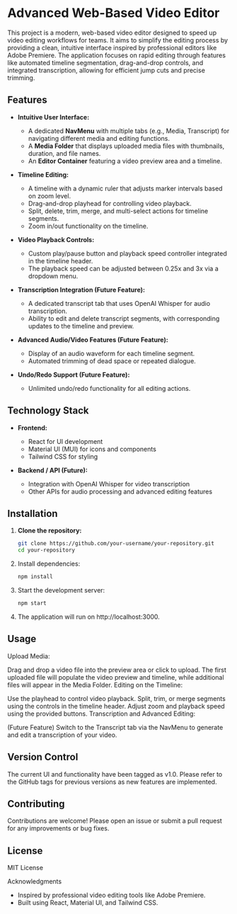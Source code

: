 # Advanced Web-Based Video Editor

This project is a modern, web-based video editor designed to speed up video editing workflows for teams. It aims to simplify the editing process by providing a clean, intuitive interface inspired by professional editors like Adobe Premiere. The application focuses on rapid editing through features like automated timeline segmentation, drag-and-drop controls, and integrated transcription, allowing for efficient jump cuts and precise trimming.

## Features

- **Intuitive User Interface:**  
  - A dedicated **NavMenu** with multiple tabs (e.g., Media, Transcript) for navigating different media and editing functions.
  - A **Media Folder** that displays uploaded media files with thumbnails, duration, and file names.
  - An **Editor Container** featuring a video preview area and a timeline.

- **Timeline Editing:**  
  - A timeline with a dynamic ruler that adjusts marker intervals based on zoom level.
  - Drag-and-drop playhead for controlling video playback.
  - Split, delete, trim, merge, and multi-select actions for timeline segments.
  - Zoom in/out functionality on the timeline.

- **Video Playback Controls:**  
  - Custom play/pause button and playback speed controller integrated in the timeline header.
  - The playback speed can be adjusted between 0.25x and 3x via a dropdown menu.

- **Transcription Integration (Future Feature):**  
  - A dedicated transcript tab that uses OpenAI Whisper for audio transcription.
  - Ability to edit and delete transcript segments, with corresponding updates to the timeline and preview.

- **Advanced Audio/Video Features (Future Feature):**  
  - Display of an audio waveform for each timeline segment.
  - Automated trimming of dead space or repeated dialogue.

- **Undo/Redo Support (Future Feature):**  
  - Unlimited undo/redo functionality for all editing actions.

## Technology Stack

- **Frontend:**  
  - React for UI development  
  - Material UI (MUI) for icons and components  
  - Tailwind CSS for styling

- **Backend / API (Future):**  
  - Integration with OpenAI Whisper for video transcription  
  - Other APIs for audio processing and advanced editing features

## Installation

1. **Clone the repository:**

   ```bash
   git clone https://github.com/your-username/your-repository.git
   cd your-repository

2. Install dependencies:

    ```bash
    npm install
    ```

3. Start the development server:

    ```bash
    npm start
    ```

4. The application will run on http://localhost:3000.

## Usage
Upload Media:

Drag and drop a video file into the preview area or click to upload.
The first uploaded file will populate the video preview and timeline, while additional files will appear in the Media Folder.
Editing on the Timeline:

Use the playhead to control video playback.
Split, trim, or merge segments using the controls in the timeline header.
Adjust zoom and playback speed using the provided buttons.
Transcription and Advanced Editing:

(Future Feature) Switch to the Transcript tab via the NavMenu to generate and edit a transcription of your video.

## Version Control
The current UI and functionality have been tagged as v1.0. Please refer to the GitHub tags for previous versions as new features are implemented.

## Contributing
Contributions are welcome! Please open an issue or submit a pull request for any improvements or bug fixes.

## License
MIT License

Acknowledgments
- Inspired by professional video editing tools like Adobe Premiere.
- Built using React, Material UI, and Tailwind CSS. 